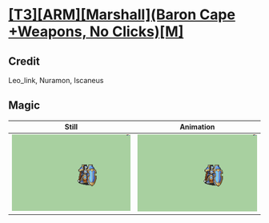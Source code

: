 # [\[T3\]\[ARM\]\[Marshall\]\(Baron Cape +Weapons, No Clicks\)\[M\]](../)

## Credit

Leo_link, Nuramon, Iscaneus
	
## Magic

| Still | Animation |
| :---: | :-------: |
| ![Magic still](./Magic_000.png) | ![Magic animation](./Magic.gif) |
